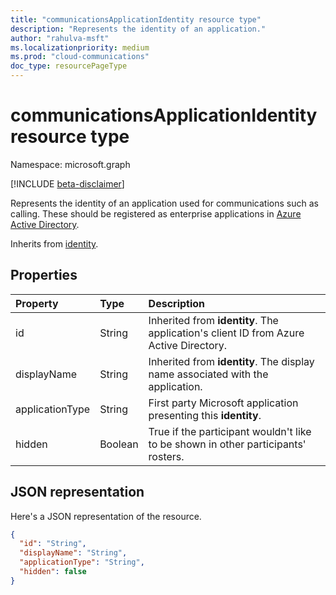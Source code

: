 ```yaml
--- 
title: "communicationsApplicationIdentity resource type"
description: "Represents the identity of an application."
author: "rahulva-msft"
ms.localizationpriority: medium
ms.prod: "cloud-communications"
doc_type: resourcePageType
---
```


# communicationsApplicationIdentity resource type

Namespace: microsoft.graph

[!INCLUDE [beta-disclaimer](../../includes/beta-disclaimer.md)]

Represents the identity of an application used for communications such as calling. These should be registered as enterprise applications in [Azure Active Directory](/azure/active-directory/).

Inherits from [identity](identity.md).

## Properties

| Property                       | Type                        | Description                                                                                                                                       |
| :----------------------------- | :---------------------------| :-------------------------------------------------------------------------------------------------------------------------------------------------|
| id | String | Inherited from **identity**. The application's client ID from Azure Active Directory. |
| displayName | String | Inherited from **identity**. The display name associated with the application. |
| applicationType | String | First party Microsoft application presenting this **identity**. |
| hidden | Boolean | True if the participant wouldn't like to be shown in other participants' rosters. |

## JSON representation

Here's a JSON representation of the resource.

<!-- {
  "blockType": "resource",
  "@odata.type": "microsoft.graph.communicationsApplicationIdentity",
  "optionalProperties": [
    "displayName",
    "applicationType",
    "hidden"
  ],
} -->
```json
{
  "id": "String",
  "displayName": "String",
  "applicationType": "String",
  "hidden": false
}
```

